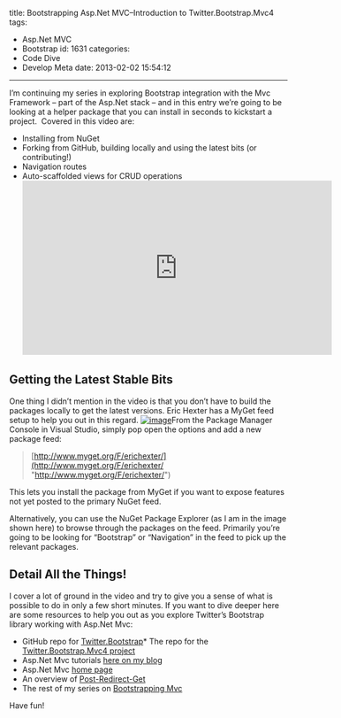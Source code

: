 title: Bootstrapping Asp.Net MVC–Introduction to Twitter.Bootstrap.Mvc4
tags:
  - Asp.Net MVC
  - Bootstrap
id: 1631
categories:
  - Code Dive
  - Develop Meta
date: 2013-02-02 15:54:12
---

I’m continuing my series in exploring Bootstrap integration with the Mvc Framework – part of the Asp.Net stack – and in this entry we’re going to be looking at a helper package that you can install in seconds to kickstart a project.&nbsp; Covered in this video are:

*   Installing from NuGet  <li>Forking from GitHub, building locally and using the latest bits (or contributing!)  <li>Navigation routes  <li>Auto-scaffolded views for CRUD operations<iframe height="315" src="http://www.youtube.com/embed/qSY2kVmZuhs" frameborder="0" width="560" allowfullscreen></iframe> 

## Getting the Latest Stable Bits

One thing I didn’t mention in the video is that you don’t have to build the packages locally to get the latest versions. Eric Hexter has a MyGet feed setup to help you out in this regard. [![image](https://jcblogimages.blob.core.windows.net/img/2013/02/image_thumb.png "image")](https://jcblogimages.blob.core.windows.net/img/2013/02/image.png)From the Package Manager Console in Visual Studio, simply pop open the options and add a new package feed:
 > [http://www.myget.org/F/erichexter/](http://www.myget.org/F/erichexter/ "http://www.myget.org/F/erichexter/") 

This lets you install the package from MyGet if you want to expose features not yet posted to the primary NuGet feed.

Alternatively, you can use the NuGet Package Explorer (as I am in the image shown here) to browse through the packages on the feed. Primarily you’re going to be looking for “Bootstrap” or “Navigation” in the feed to pick up the relevant packages.

## Detail All the Things!

I cover a lot of ground in the video and try to give you a sense of what is possible to do in only a few short minutes. If you want to dive deeper here are some resources to help you out as you explore Twitter’s Bootstrap library working with Asp.Net Mvc:

*   GitHub repo for [Twitter.Bootstrap](https://github.com/twitter/bootstrap)*   The repo for the [Twitter.Bootstrap.Mvc4 project](https://github.com/erichexter/twitter.bootstrap.mvc)<!--EndFragment--> <li>Asp.Net Mvc tutorials [here on my blog](http://jameschambers.com/tag/asp-net-mvc/)  <li>Asp.Net Mvc [home page](http://www.asp.net/mvc)  <li>An overview of [Post-Redirect-Get](http://en.wikipedia.org/wiki/Post/Redirect/Get)  <li>The rest of my series on [Bootstrapping Mvc](http://oldblog.jameschambers.com/blog/bootstrap-asp.net-mvc-quickhits-installing-bootstrap) 

Have fun!